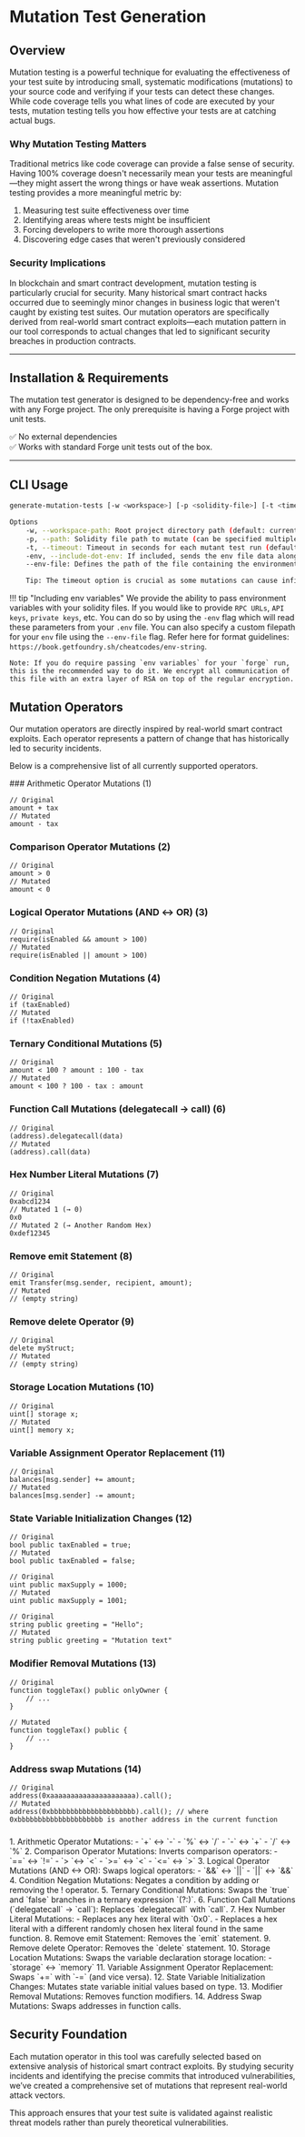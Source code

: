 # Mutation Test Generation

## Overview

Mutation testing is a powerful technique for evaluating the effectiveness of your test suite by introducing small, systematic modifications (mutations) to your source code and verifying if your tests can detect these changes. While code coverage tells you what lines of code are executed by your tests, mutation testing tells you how effective your tests are at catching actual bugs.

### Why Mutation Testing Matters

Traditional metrics like code coverage can provide a false sense of security. Having 100% coverage doesn't necessarily mean your tests are meaningful—they might assert the wrong things or have weak assertions. Mutation testing provides a more meaningful metric by:

1.  Measuring test suite effectiveness over time  
2.  Identifying areas where tests might be insufficient  
3.  Forcing developers to write more thorough assertions  
4.  Discovering edge cases that weren't previously considered  

### Security Implications

In blockchain and smart contract development, mutation testing is particularly crucial for security. Many historical smart contract hacks occurred due to seemingly minor changes in business logic that weren't caught by existing test suites. Our mutation operators are specifically derived from real-world smart contract exploits—each mutation pattern in our tool corresponds to actual changes that led to significant security breaches in production contracts.

---

## Installation & Requirements

The mutation test generator is designed to be dependency-free and works with any Forge project. The only prerequisite is having a Forge project with unit tests.

:white_check_mark: No external dependencies  
:white_check_mark: Works with standard Forge unit tests out of the box.

---

## CLI Usage

```bash
generate-mutation-tests [-w <workspace>] [-p <solidity-file>] [-t <timeout>]

Options
	-w, --workspace-path: Root project directory path (default: current directory)
	-p, --path: Solidity file path to mutate (can be specified multiple times)
	-t, --timeout: Timeout in seconds for each mutant test run (default: 300s, range: 10-500s)
    -env, --include-dot-env: If included, sends the env file data along with smart contracts (This is to pass secrets such as private keys/RPC urls/API keys etc. which are often need for fork testing). To specify a custom env file, include the --env-file argument.
    --env-file: Defines the path of the file containing the environment variables. Make sure to follow foundry's .env format guidelines. Doesn't do anything if '--include-dot-env' is not set.

	Tip: The timeout option is crucial as some mutations can cause infinite loops in test execution. Set this to slightly higher than your normal test suite execution time.
```

!!! tip "Including env variables"
    We provide the ability to pass environment variables with your solidity files. If you would like to provide `RPC URLs`, `API keys`, `private keys`, etc. You can do so by using the `-env` flag which will read these parameters from your `.env` file. You can also specify a custom filepath for your `env` file using the `--env-file` flag.
    Refer here for format guidelines: `https://book.getfoundry.sh/cheatcodes/env-string`.


    Note: If you do require passing `env variables` for your `forge` run, this is the recommended way to do it. We encrypt all communication of this file with an extra layer of RSA on top of the regular encryption.

## Mutation Operators

Our mutation operators are directly inspired by real-world smart contract exploits. Each operator represents a pattern of change that has historically led to security incidents.

Below is a comprehensive list of all currently supported operators.
<div class = "annotate" markdown>
### Arithmetic Operator Mutations (1)



```solidity 
// Original
amount + tax
// Mutated
amount - tax
```


###  Comparison Operator Mutations (2)
```solidity 
// Original
amount > 0
// Mutated
amount < 0
```
###  Logical Operator Mutations (AND ↔ OR) (3)
```solidity 
// Original
require(isEnabled && amount > 100)
// Mutated
require(isEnabled || amount > 100)
```

###  Condition Negation Mutations (4)
```solidity 
// Original
if (taxEnabled)
// Mutated
if (!taxEnabled)
```
###  Ternary Conditional Mutations (5)
```solidity 
// Original
amount < 100 ? amount : 100 - tax
// Mutated
amount < 100 ? 100 - tax : amount
```
###  Function Call Mutations (delegatecall → call) (6)
```solidity 
// Original
(address).delegatecall(data)
// Mutated
(address).call(data)
```
### 

###  Hex Number Literal Mutations (7)
```solidity 
// Original
0xabcd1234
// Mutated 1 (→ 0)
0x0
// Mutated 2 (→ Another Random Hex)
0xdef12345
```
###  Remove emit Statement (8)
```solidity 
// Original
emit Transfer(msg.sender, recipient, amount);
// Mutated
// (empty string)
```
### 

###  Remove delete Operator (9)
```solidity 
// Original
delete myStruct;
// Mutated
// (empty string)
```
### 

### Storage Location Mutations (10)
```solidity 
// Original
uint[] storage x;
// Mutated
uint[] memory x;
```

### Variable Assignment Operator Replacement (11)
```solidity 
// Original
balances[msg.sender] += amount;
// Mutated
balances[msg.sender] -= amount;
```
### State Variable Initialization Changes (12)
```solidity 
// Original
bool public taxEnabled = true;
// Mutated
bool public taxEnabled = false;

// Original
uint public maxSupply = 1000;
// Mutated
uint public maxSupply = 1001;

// Original
string public greeting = "Hello";
// Mutated
string public greeting = "Mutation text"
```
### 

### Modifier Removal Mutations (13)
```solidity 
// Original
function toggleTax() public onlyOwner {
    // ...
}

// Mutated
function toggleTax() public {
    // ...
}
```
### 

### Address swap Mutations (14)
```solidity
// Original
address(0xaaaaaaaaaaaaaaaaaaaaa).call();
// Mutated
address(0xbbbbbbbbbbbbbbbbbbbbb).call(); // where 0xbbbbbbbbbbbbbbbbbbbbb is another address in the current function
```
### 
</div>
1.	Arithmetic Operator Mutations:
    - `+` ↔ `-`
    - `%` ↔ `/`
    - `-` ↔ `+`
    - `/` ↔ `%` 
2.	Comparison Operator Mutations: Inverts comparison operators:
    -	`==` ↔ `!=`
    -	`> `↔ `<`
    -	`>=` ↔ `<`
    -	`<=` ↔ `>`
3.	Logical Operator Mutations (AND ↔ OR): Swaps logical operators:
    -	`&&` ↔ `||`
    -	`||` ↔ `&&`
4.	Condition Negation Mutations: Negates a condition by adding or removing the ! operator.
5.	Ternary Conditional Mutations: Swaps the `true` and `false` branches in a ternary expression `(?:)`.
6.	Function Call Mutations (`delegatecall` → `call`): Replaces `delegatecall` with `call`.
7.	Hex Number Literal Mutations:
    -	Replaces any hex literal with `0x0`.
    -	Replaces a hex literal with a different randomly chosen hex literal found in the same function.
8.	Remove emit Statement: Removes the `emit` statement.
9.	Remove delete Operator: Removes the `delete` statement.
10.	Storage Location Mutations: Swaps the variable declaration storage location:
    -	`storage` ↔ `memory`
11.	Variable Assignment Operator Replacement: Swaps `+=` with `-=` (and vice versa).
12.	State Variable Initialization Changes: Mutates state variable initial values based on type.
13.	Modifier Removal Mutations: Removes function modifiers.
14.	Address Swap Mutations: Swaps addresses in function calls.

## Security Foundation

Each mutation operator in this tool was carefully selected based on extensive analysis of historical smart contract exploits. By studying security incidents and identifying the precise commits that introduced vulnerabilities, we’ve created a comprehensive set of mutations that represent real-world attack vectors.

This approach ensures that your test suite is validated against realistic threat models rather than purely theoretical vulnerabilities.
